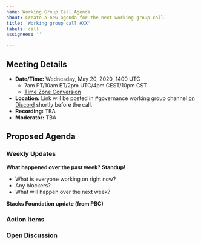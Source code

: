 ```yaml
---
name: Working Group Call Agenda
about: Create a new agenda for the next working group call.
title: 'Working group call #XX'
labels: call
assignees: ''

---
```


## Meeting Details
<!-- Please be sure to update the date in both the first line and the time zone conversion link below! -->
- **Date/Time:** Wednesday, May 20, 2020, 1400 UTC
    - 7am PT/10am ET/2pm UTC/4pm CEST/10pm CST
    - [Time Zone Conversion](https://www.timeanddate.com/worldclock/fixedtime.html?msg=Stacks+Governance+Working+Group+Call&iso=20200520T10&p1=179&ah=1)
- **Location:** Link will be posted in #governance working group channel [on Discord](https://community.blockstack.org/discord) shortly before the call.
- **Recording:** TBA
- **Moderator:** TBA

## Proposed Agenda 

### Weekly Updates 

**What happened over the past week? Standup!**
- What is everyone working on right now?
- Any blockers?
- What will happen over the next week?

**Stacks Foundation update (from PBC)**

### Action Items

<!-- Items here can be carried over from previous weeks, and typically include a 1 or 2 sentence description of the related action and a link to issues or relevant materials. -->

### Open Discussion

<!-- Items here can be carried over from previous weeks, and typically include a link to issues or relevant materials. -->

